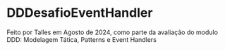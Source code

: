# DDDesafioEventHandler
Feito por Talles em Agosto de 2024, como parte da avaliação do modulo DDD: Modelagem Tática, Patterns e Event Handlers 
